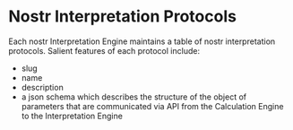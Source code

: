 Nostr Interpretation Protocols
=====

Each nostr Interpretation Engine maintains a table of nostr interpretation protocols. Salient features of each protocol include:
- slug
- name
- description
- a json schema which describes the structure of the object of parameters that are communicated via API from the Calculation Engine to the Interpretation Engine
